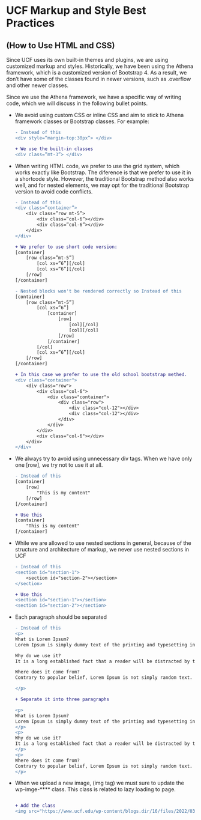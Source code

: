 # UCF Markup and Style Best Practices

## (How to Use HTML and CSS)

Since UCF uses its own built-in themes and plugins, we are using customized markup and
styles. Historically, we have been using the Athena framework, which is a customized
version of Bootstrap 4. As a result, we don’t have some of the classes found in newer
versions, such as .overflow and other newer classes.

Since we use the Athena framework, we have a specific way of writing code, which we will
discuss in the following bullet points.

<ul>
<li> We avoid using custom CSS or inline CSS and aim to stick to Athena framework
classes or Bootstrap classes. For example:
</li>

```diff
- Instead of this
<div style=”margin-top:30px”> </div>

+ We use the built-in classes
<div class=”mt-3”> </div>
```

<li>
When writing HTML code, we prefer to use the grid system, which works exactly like
Bootstrap. The diference is that we prefer to use it in a shortcode style. However, the
traditional Bootstrap method also works well, and for nested elements, we may opt
for the traditional Bootstrap version to avoid code conflicts.
</li>

```diff
- Instead of this
<div class=”container”>
    <div class=”row mt-5”>
        <div class=”col-6”></div>
        <div class=”col-6”></div>
    </div>
</div>

+ We prefer to use short code version:
[container]
    [row class=”mt-5”]
        [col xs=”6”][/col]
        [col xs=”6”][/col]
    [/row]
[/container]
```

```diff
- Nested blocks won't be rendered correctly so Instead of this
[container]
    [row class=”mt-5”]
        [col xs=”6”]
            [container]
                [row]
                    [col][/col]
                    [col][/col]
                [/row]
            [/container]
        [/col]
        [col xs=”6”][/col]
    [/row]
[/container]

+ In this case we prefer to use the old school bootstrap methed.
<div class="container">
    <div class="row">
        <div class="col-6">
            <div class="container">
                <div class="row">
                    <div class="col-12"></div>
                    <div class="col-12"></div>
                </div>
            </div>
        </div>
        <div class="col-6"></div>
    </div>
</div>
```

<li>We always try to avoid using unnecessary div tags. When we have only one [row], we try not to use it at all.</li>

```diff
- Instead of this
[container]
    [row]
        "This is my content"
    [/row]
[/container]

+ Use this
[container]
    "This is my content"
[/container]
```

<li>While we are allowed to use nested sections in general, because of the structure and architecture of markup, we never use nested sections in UCF</li>

```diff
- Instead of this
<section id="section-1">
    <section id="section-2"></section>
</section>

+ Use this
<section id="section-1"></section>
<section id="section-2"></section>
```

<li>Each paragraph should be separated</li>

```diff
- Instead of this
<p>
What is Lorem Ipsum?
Lorem Ipsum is simply dummy text of the printing and typesetting industry.

Why do we use it?
It is a long established fact that a reader will be distracted by the readable content of a page when looking at its layout. The point of using Lorem Ipsum is that it has a more-or-less normal distribution of letters, as opposed to using 'Content here, content here', making it look like readable English.

Where does it come from?
Contrary to popular belief, Lorem Ipsum is not simply random text. It has roots in a piece of classical Latin literature from 45 BC, making it over 2000 years old.

</p>

+ Separate it into three paragraphs

<p>
What is Lorem Ipsum?
Lorem Ipsum is simply dummy text of the printing and typesetting industry.
</p>
<p>
Why do we use it?
It is a long established fact that a reader will be distracted by the readable content of a page when looking at its layout. The point of using Lorem Ipsum is that it has a more-or-less normal distribution of letters, as opposed to using 'Content here, content here', making it look like readable English.
</p>
<p>
Where does it come from?
Contrary to popular belief, Lorem Ipsum is not simply random text. It has roots in a piece of classical Latin literature from 45 BC, making it over 2000 years old.
</p>
```

<li>When we upload a new image, (img tag) we must sure to update the wp-imge-**** class. This class is related to lazy loading to page. </li>

```diff

+ Add the class
<img src="https://www.ucf.edu/wp-content/blogs.dir/16/files/2022/03/Yan_Cropped_v1.png" alt="Yan Solihin - UCF Professor and Director of Cyber Security and Privacy Cluster" class="size-full wp-image-76477 img-fluid" />

```

